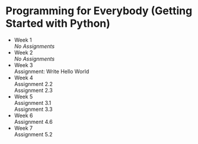 # Programming for Everybody (Getting Started with Python)
- Week 1 <br />
  *No Assignments*
- Week 2 <br />
  *No Assignments*
- Week 3 <br />
  Assignment: Write Hello World
- Week 4 <br />
  Assignment 2.2 <br />
  Assignment 2.3
- Week 5 <br />
  Assignment 3.1 <br />
  Assignment 3.3
- Week 6 <br />
  Assignment 4.6
- Week 7 <br />
  Assignment 5.2
